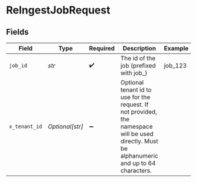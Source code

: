 # ReIngestJobRequest


## Fields

| Field                                                                                                                                          | Type                                                                                                                                           | Required                                                                                                                                       | Description                                                                                                                                    | Example                                                                                                                                        |
| ---------------------------------------------------------------------------------------------------------------------------------------------- | ---------------------------------------------------------------------------------------------------------------------------------------------- | ---------------------------------------------------------------------------------------------------------------------------------------------- | ---------------------------------------------------------------------------------------------------------------------------------------------- | ---------------------------------------------------------------------------------------------------------------------------------------------- |
| `job_id`                                                                                                                                       | *str*                                                                                                                                          | :heavy_check_mark:                                                                                                                             | The id of the job (prefixed with job_)                                                                                                         | job_123                                                                                                                                        |
| `x_tenant_id`                                                                                                                                  | *Optional[str]*                                                                                                                                | :heavy_minus_sign:                                                                                                                             | Optional tenant id to use for the request. If not provided, the namespace will be used directly. Must be alphanumeric and up to 64 characters. |                                                                                                                                                |